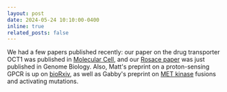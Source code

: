 ```yaml
---
layout: post
date: 2024-05-24 10:10:00-0400
inline: true
related_posts: false
---
```


We had a few papers published recently: our paper on the drug transporter OCT1 was published in [Molecular Cell](https://doi.org/10.1016/j.molcel.2024.04.008), and our [Rosace paper](https://doi.org/10.1186/s13059-024-03279-7) was just published in Genome Biology. Also, Matt's preprint on a proton-sensing GPCR is up on [bioRxiv](http://www.biorxiv.org/content/10.1101/2024.04.17.590000v1), as well as Gabby's preprint on [MET kinase](http://www.biorxiv.org/content/10.1101/2023.08.03.551866v3) fusions and activating mutations.
